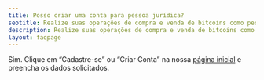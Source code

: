 ```yaml
---
title: Posso criar uma conta para pessoa jurídica?
seotitle: Realize suas operações de compra e venda de bitcoins como pessoa física ou jurídica.
description: Realize suas operações de compra e venda de bitcoins como pessoa física ou jurídica.
layout: faqpage
---
```

Sim. Clique em “Cadastre-se” ou “Criar Conta” na nossa [página inicial](https://brecoins.com.br/) e preencha os dados solicitados.
